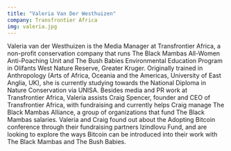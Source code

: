 ```yaml
---
title: "Valeria Van Der Westhuizen"
company: Transfrontier Africa
img: valeria.jpg
---
```


Valeria van der Westhuizen is the Media Manager at Transfrontier Africa, a non-profit conservation company that runs The Black Mambas All-Women Anti-Poaching Unit and The Bush Babies Environmental Education Program in Olifants West Nature Reserve, Greater Kruger. Originally trained in Anthropology (Arts of Africa, Oceania and the Americas, University of East Anglia, UK), she is currently studying towards the National Diploma in Nature Conservation via UNISA. Besides media and PR work at Transfrontier Africa, Valeria assists Craig Spencer, founder and CEO of Transfrontier Africa, with fundraising and currently helps Craig manage The Black Mambas Alliance, a group of organizations that fund The Black Mambas salaries. Valeria and Craig found out about the Adopting Bitcoin conference through their fundraising partners Izindlovu Fund, and are looking to explore the ways Bitcoin can be introduced into their work with The Black Mambas and The Bush Babies.
